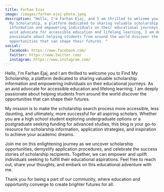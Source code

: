 ```yaml
---
title: Farhan Ezaz
image: /images/farhan-ejaj-photo.jpeg
description: "Hello, I'm Farhan Ejaj, and I am thrilled to welcome you to Find
  My Scholarship, a platform dedicated to sharing valuable scholarship
  information and empowering individuals on their educational journeys. As an
  avid advocate for accessible education and lifelong learning, I am deeply
  passionate about helping students from around the world discover the
  opportunities that can shape their futures. "
social:
  facebook: https://www.facebook.com/
  twitter: https://www.twitter.com/
  instagram: https://www.instagram.com/
---
```

Hello, I'm Farhan Ejaj, and I am thrilled to welcome you to Find My Scholarship, a platform dedicated to sharing valuable scholarship information and empowering individuals on their educational journeys. As an avid advocate for accessible education and lifelong learning, I am deeply passionate about helping students from around the world discover the opportunities that can shape their futures. 

My mission is to make the scholarship search process more accessible, less daunting, and ultimately, more successful for all aspiring scholars. Whether you are a high school student exploring undergraduate options or a postgraduate seeking funding for advanced studies, this blog is your go-to resource for scholarship information, application strategies, and inspiration to achieve your academic dreams.

Join me on this enlightening journey as we uncover scholarship opportunities, demystify application procedures, and celebrate the success stories of scholarship recipients. Together, we can empower and uplift individuals seeking to fulfill their educational aspirations. Feel free to reach out, share your thoughts, and embark on this educational adventure with me.

Thank you for being a part of our community, where education and opportunity converge to create brighter futures for all.